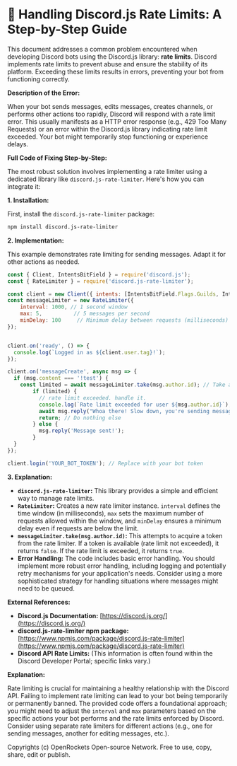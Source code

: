 # 🐞 Handling Discord.js Rate Limits: A Step-by-Step Guide


This document addresses a common problem encountered when developing Discord bots using the Discord.js library: **rate limits**.  Discord implements rate limits to prevent abuse and ensure the stability of its platform.  Exceeding these limits results in errors, preventing your bot from functioning correctly.

**Description of the Error:**

When your bot sends messages, edits messages, creates channels, or performs other actions too rapidly, Discord will respond with a rate limit error.  This usually manifests as a HTTP error response (e.g., 429 Too Many Requests) or an error within the Discord.js library indicating rate limit exceeded.  Your bot might temporarily stop functioning or experience delays.

**Full Code of Fixing Step-by-Step:**

The most robust solution involves implementing a rate limiter using a dedicated library like `discord.js-rate-limiter`.  Here's how you can integrate it:


**1. Installation:**

First, install the `discord.js-rate-limiter` package:

```bash
npm install discord.js-rate-limiter
```

**2. Implementation:**

This example demonstrates rate limiting for sending messages.  Adapt it for other actions as needed.

```javascript
const { Client, IntentsBitField } = require('discord.js');
const { RateLimiter } = require('discord.js-rate-limiter');

const client = new Client({ intents: [IntentsBitField.Flags.Guilds, IntentsBitField.Flags.GuildMessages] });
const messageLimiter = new RateLimiter({
    interval: 1000, // 1 second window
    max: 5,          // 5 messages per second
    minDelay: 100     // Minimum delay between requests (milliseconds)
});


client.on('ready', () => {
  console.log(`Logged in as ${client.user.tag}!`);
});

client.on('messageCreate', async msg => {
  if (msg.content === '!test') {
    const limited = await messageLimiter.take(msg.author.id); // Take a token from the rate limiter
        if (limited) {
          // rate limit exceeded. handle it.
          console.log(`Rate limit exceeded for user ${msg.author.id}`);
          await msg.reply("Whoa there! Slow down, you're sending messages too fast!"); // Or any other handling you need
          return; // Do nothing else
        } else {
          msg.reply('Message sent!');
        }
  }
});

client.login('YOUR_BOT_TOKEN'); // Replace with your bot token

```

**3. Explanation:**

* **`discord.js-rate-limiter`:** This library provides a simple and efficient way to manage rate limits.
* **`RateLimiter`:** Creates a new rate limiter instance.  `interval` defines the time window (in milliseconds), `max` sets the maximum number of requests allowed within the window, and `minDelay` ensures a minimum delay even if requests are below the limit.
* **`messageLimiter.take(msg.author.id)`:** This attempts to acquire a token from the rate limiter.  If a token is available (rate limit not exceeded), it returns `false`.  If the rate limit is exceeded, it returns `true`.
* **Error Handling:** The code includes basic error handling.  You should implement more robust error handling, including logging and potentially retry mechanisms for your application's needs.  Consider using a more sophisticated strategy for handling situations where messages might need to be queued.

**External References:**

* **Discord.js Documentation:** [https://discord.js.org/](https://discord.js.org/)
* **discord.js-rate-limiter npm package:** [https://www.npmjs.com/package/discord.js-rate-limiter](https://www.npmjs.com/package/discord.js-rate-limiter)
* **Discord API Rate Limits:**  (This information is often found within the Discord Developer Portal; specific links vary.)


**Explanation:**

Rate limiting is crucial for maintaining a healthy relationship with the Discord API.  Failing to implement rate limiting can lead to your bot being temporarily or permanently banned. The provided code offers a foundational approach; you might need to adjust the `interval` and `max` parameters based on the specific actions your bot performs and the rate limits enforced by Discord.  Consider using separate rate limiters for different actions (e.g., one for sending messages, another for editing messages, etc.).


Copyrights (c) OpenRockets Open-source Network. Free to use, copy, share, edit or publish.


